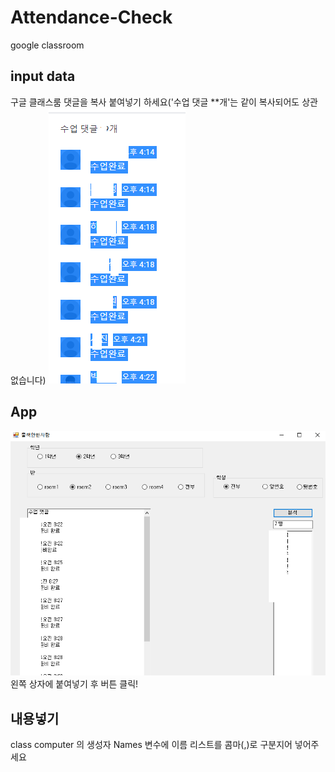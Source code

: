 # Attendance-Check
google classroom

## input data
구글 클래스룸 댓글을 복사 붙여넣기 하세요('수업 댓글 **개'는 같이 복사되어도 상관 없습니다)
![Input data](InputData.png)

## App
![App](App.png)
왼쪽 상자에 붙여넣기 후 버튼 클릭! 

## 내용넣기

class computer 의 생성자 Names 변수에 이름 리스트를 콤마(,)로 구분지어 넣어주세요 
